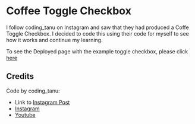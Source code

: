 # Coffee Toggle Checkbox

I follow coding_tanu on Instagram and saw that they had produced a Coffe Toggle Checkbox. I decided to code this using their code for myself to see how it works and continue my learning.

To see the Deployed page with the example toggle checkbox, please click [here](https://andrewh1188.github.io/coffee-toggle-checkbox/)

## Credits
Code by coding_tanu:  
* Link to [Instagram Post](https://www.instagram.com/p/C0yuySnvE1z/?igsh=OHlva2tzejFjNHEz)
* [Instagram](https://www.instagram.com/coding_tanu/)
* [Youtube](https://www.youtube.com/@coding_tanu)